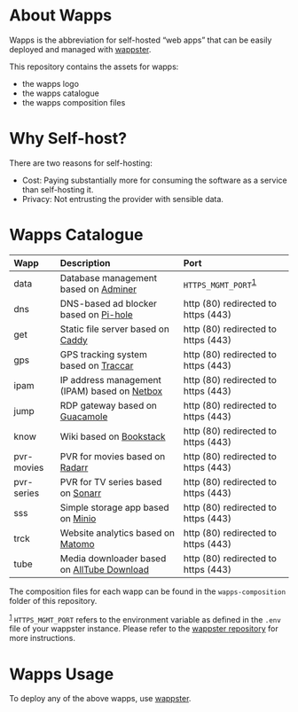 # About Wapps

Wapps is the abbreviation for self-hosted “web apps” that can be easily deployed and managed with [wappster](https://github.com/MichaelSchmidle/wappster).

This repository contains the assets for wapps:
* the wapps logo
* the wapps catalogue
* the wapps composition files

# Why Self-host?

There are two reasons for self-hosting:

* Cost: Paying substantially more for consuming the software as a service than self-hosting it.
* Privacy: Not entrusting the provider with sensible data.

# Wapps Catalogue

| Wapp  | Description | Port |
| :--- | :---------- | :----------- |
| data | Database management based on [Adminer](https://www.adminer.org/) | ``HTTPS_MGMT_PORT``<sup name="r1">[1](#f1)</sup> |
| dns  | DNS-based ad blocker based on [Pi-hole](https://pi-hole.net/) | http (80) redirected to https (443) |
| get  | Static file server based on [Caddy](https://caddyserver.com/) | http (80) redirected to https (443) |
| gps  | GPS tracking system based on [Traccar](https://www.traccar.org/) | http (80) redirected to https (443) |
| ipam | IP address management (IPAM) based on [Netbox](https://github.com/netbox-community/netbox) | http (80) redirected to https (443) |
| jump | RDP gateway based on [Guacamole](https://guacamole.apache.org/) | http (80) redirected to https (443) |
| know | Wiki based on [Bookstack](https://www.bookstackapp.com/) | http (80) redirected to https (443) |
| pvr-movies | PVR for movies based on [Radarr](https://radarr.video/) | http (80) redirected to https (443) |
| pvr-series | PVR for TV series based on [Sonarr](https://sonarr.tv/) | http (80) redirected to https (443) |
| sss  | Simple storage app based on [Minio](https://minio.io/) | http (80) redirected to https (443) |
| trck | Website analytics based on [Matomo](https://matomo.org/) | http (80) redirected to https (443) |
| tube | Media downloader based on [AllTube Download](http://alltubedownload.net/) | http (80) redirected to https (443) |

The composition files for each wapp can be found in the ``wapps-composition`` folder of this repository.

<sup><a name="f1" href="#r1">1</a></sup> ``HTTPS_MGMT_PORT`` refers to the environment variable as defined in the ``.env`` file of your wappster instance. Please refer to the [wappster repository](https://github.com/MichaelSchmidle/wappster) for more instructions.

# Wapps Usage

To deploy any of the above wapps, use [wappster](https://github.com/MichaelSchmidle/wappster).
